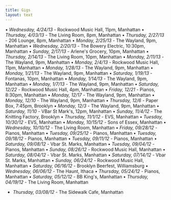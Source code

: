 ```yaml
---
title: Gigs
layout: text
---
```


• *Wednesday, 4/24/13* - Rockwood Music Hall, 11pm, Manhattan
• *Thursday, 4/03/13* - The Living Room, 8pm, Manhattan
• *Thursday, 2/27/13* - 206 Lounge, 8pm, Manhattan
• *Monday, 2/25/13* - The Wayland, 9pm, Manhattan
• *Wednesday, 2/20/13* - The Bowery Electric, 10:30pm, Manhattan
• *Sunday, 2/17/13* - Arlene's Grocery, 10pm, Manhattan
• *Thursday, 2/14/13* - The Living Room, 10pm, Manhattan
• *Monday, 2/11/13* - The Wayland, 9pm, Manhattan
• *Monday, 2/4/13* - Rockwood Music Hall, 11pm, Manhattan
• *Monday, 1/28/13* - The Wayland, 9pm, Manhattan
• *Monday, 1/21/13* - The Wayland, 9pm, Manhattan
• *Saturday, 1/19/13* - Fontanas, 10pm, Manhattan
• *Monday, 1/14/13* - The Wayland, 9pm, Manhattan
• *Monday, 1/7/13* - The Wayland, 9pm, Manhattan
• *Saturday, 12/22* - Rockwood Music Hall, 4pm, Manhattan
• *Friday, 12/21* - Pianos, 8:30pm, Manhattan
• *Monday, 12/17* - The Wayland, 9pm, Manhattan
• *Monday, 12/10* - The Wayland, 9pm, Manhattan
• *Thursday, 12/6* - Paper Box, 7:45pm, Brooklyn
• *Monday, 12/3* - The Wayland, 9pm, Manhattan
• *Saturday, 11/10* - VBar St Mark's, 12pm, Manhattan
• *Sunday, 11/4/12* - The Knitting Factory, Brooklyn
• *Thursday, 11/1/12* - EVS, Manhattan
• *Tuesday, 10/30/12* - EVS, Manhattan
• *Monday, 10/15/12* - Sons of Essex, Manhattan
• *Wednesday, 10/10/12* - The Living Room, Manhattan
• *Friday, 09/28/12* - Pianos, Manhattan
• *Tuesday, 09/25/12* - Pianos, Manhattan
• *Tuesday, 09/18/12* - Pianos, Manhattan
• *Tuesday, 09/11/12* - Pianos, Manhattan
• *Saturday, 09/08/12* - Vbar St. Marks, Manhattan
• *Tuesday, 09/04/12* - Pianos, Manhattan
• *Sunday, 08/26/12* - Rockwood Music Hall, Manhattan
• *Saturday, 08/04/12* - Vbar St. Marks, Manhattan
• *Saturday, 07/14/12* - Vbar St. Marks, Manhattan
• *Sunday, 06/24/12* - Rockwood Music Hall, Manhattan
• *Saturday, 06/16/12* - Brooklyn Beerfest, Williamsburg
• *Wednesday, 06/06/12* - The Haunt, Ithaca
• *Thursday, 05/24/12* - Pianos, Manhattan
• *Saturday, 05/12/12* - BB King's, Manhattan
• *Thursday, 04/19/12* - The Living Room, Manhattan
- *Thursday, 03/08/12* - The Sidewalk Cafe, Manhattan
